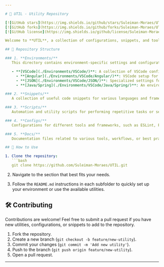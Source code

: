 ```yaml
---

# 🔧 UTIL - Utility Repository

[![GitHub stars](https://img.shields.io/github/stars/Suleiman-Moraes/UTIL?style=social)](https://github.com/Suleiman-Moraes/UTIL/stargazers)
[![GitHub forks](https://img.shields.io/github/forks/Suleiman-Moraes/UTIL?style=social)](https://github.com/Suleiman-Moraes/UTIL/network/members)
[![GitHub license](https://img.shields.io/github/license/Suleiman-Moraes/UTIL)](https://github.com/Suleiman-Moraes/UTIL/blob/master/LICENSE)

Welcome to **UTIL**, a collection of configurations, snippets, and tools to enhance your development experience. This repository is organized into different sections, each tailored for specific technologies or workflows. Whether you're working with VSCode, handling JSON, or developing complex applications, UTIL provides the building blocks to streamline your workflow.

## 📂 Repository Structure

### 1. **Environments/**
   This directory contains environment-specific settings and configurations for VSCode, optimized for different frameworks and languages.

   - **[VSCode](./Environments/VSCode/)**: A collection of VSCode configurations tailored for different technologies.
     - **[Angular](./Environments/VSCode/Angular/)**: VSCode setup for Angular development with IntelliSense, code formatting, and debugging tools.
     - **[JSON](./Environments/VSCode/JSON/)**: Specialized settings for working efficiently with JSON files, including validation and schema support.
     - **[Java/Spring](./Environments/VSCode/Java/Spring/)**: An environment setup for developing Spring Boot applications, with debugging, Maven integration, and custom Spring snippets.

### 2. **Snippets/**
   A collection of useful code snippets for various languages and frameworks, to help speed up your development workflow.

### 3. **Scripts/**
   Automation and utility scripts for performing repetitive tasks or setting up environments.

### 4. **Configs/**
   Configurations for different tools and frameworks, such as ESLint, Prettier, or Docker. This folder helps you maintain consistency across projects with reusable configuration files.

### 5. **Docs/**
   Documentation files related to various tools, workflows, or best practices used in development.

## 🚀 How to Use

1. Clone the repository:
   ```bash
   git clone https://github.com/Suleiman-Moraes/UTIL.git
   ```

2. Navigate to the section that best fits your needs.

3. Follow the `README.md` instructions in each subfolder to quickly set up your environment or use the available utilities.

## 🛠️ Contributing

Contributions are welcome! Feel free to submit a pull request if you have new utilities, configurations, or snippets to add to the repository.

1. Fork the repository.
2. Create a new branch (`git checkout -b feature/new-utility`).
3. Commit your changes (`git commit -m 'Add new utility'`).
4. Push to the branch (`git push origin feature/new-utility`).
5. Open a pull request.

---
```

